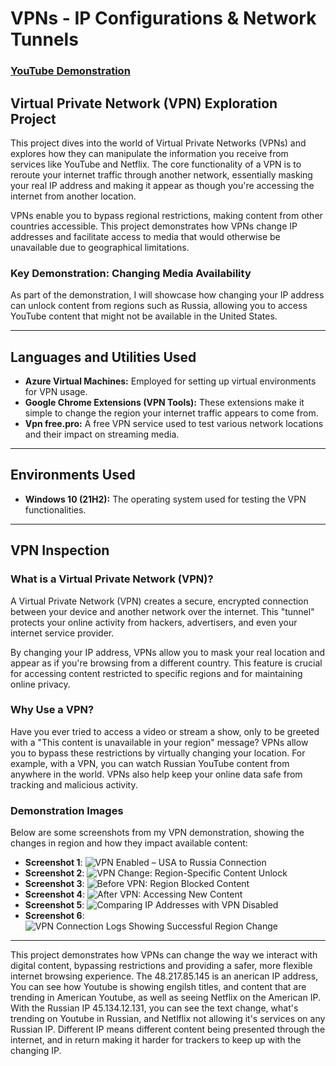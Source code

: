 # VPNs - IP Configurations & Network Tunnels

### [YouTube Demonstration](https://www.youtube.com/watch?v=R-JUOpCgTZc)

## Virtual Private Network (VPN) Exploration Project

This project dives into the world of Virtual Private Networks (VPNs) and explores how they can manipulate the information you receive from services like YouTube and Netflix. The core functionality of a VPN is to reroute your internet traffic through another network, essentially masking your real IP address and making it appear as though you're accessing the internet from another location.

VPNs enable you to bypass regional restrictions, making content from other countries accessible. This project demonstrates how VPNs change IP addresses and facilitate access to media that would otherwise be unavailable due to geographical limitations.

### Key Demonstration: Changing Media Availability

As part of the demonstration, I will showcase how changing your IP address can unlock content from regions such as Russia, allowing you to access YouTube content that might not be available in the United States.

---

## Languages and Utilities Used

- **Azure Virtual Machines:** Employed for setting up virtual environments for VPN usage.
- **Google Chrome Extensions (VPN Tools):** These extensions make it simple to change the region your internet traffic appears to come from.
- **Vpn free.pro:** A free VPN service used to test various network locations and their impact on streaming media.

---

## Environments Used

- **Windows 10 (21H2):** The operating system used for testing the VPN functionalities.

---

## VPN Inspection

### What is a Virtual Private Network (VPN)?

A Virtual Private Network (VPN) creates a secure, encrypted connection between your device and another network over the internet. This "tunnel" protects your online activity from hackers, advertisers, and even your internet service provider.

By changing your IP address, VPNs allow you to mask your real location and appear as if you're browsing from a different country. This feature is crucial for accessing content restricted to specific regions and for maintaining online privacy.

### Why Use a VPN?

Have you ever tried to access a video or stream a show, only to be greeted with a "This content is unavailable in your region" message? VPNs allow you to bypass these restrictions by virtually changing your location. For example, with a VPN, you can watch Russian YouTube content from anywhere in the world. VPNs also help keep your online data safe from tracking and malicious activity.

### Demonstration Images

Below are some screenshots from my VPN demonstration, showing the changes in region and how they impact available content:

- **Screenshot 1**: ![VPN Enabled – USA to Russia Connection](https://github.com/user-attachments/assets/d3ce8878-d05d-4793-9082-7ae451e557c4)
- **Screenshot 2**: ![VPN Change: Region-Specific Content Unlock](https://github.com/user-attachments/assets/157fec73-9dd5-4005-915a-395f72b3f650)
- **Screenshot 3**: ![Before VPN: Region Blocked Content](https://github.com/user-attachments/assets/524ababd-92e4-46f1-9a18-45b8c1a176be)
- **Screenshot 4**: ![After VPN: Accessing New Content](https://github.com/user-attachments/assets/6a190b5b-86a7-4bfd-94a6-18f151e80bd7)
- **Screenshot 5**: ![Comparing IP Addresses with VPN Disabled](https://github.com/user-attachments/assets/a02e2beb-984c-41de-9d00-21b8dc302917)
- **Screenshot 6**: ![VPN Connection Logs Showing Successful Region Change](https://github.com/user-attachments/assets/f1243ddc-92f5-48f0-9fdb-be92b05b5357)

---

This project demonstrates how VPNs can change the way we interact with digital content, bypassing restrictions and providing a safer, more flexible internet browsing experience. The 48.217.85.145 is an anerican IP address, You can see how Youtube is showing engilsh titles, and content that are trending in American Youtube, as well as seeing Netflix on the American IP. With the Russian IP 45.134.12.131, you can see the text change, what's trending on Youtube in Russian, and Netlflix not allowing it's services on any Russian IP. Different IP means different content being presented through the internet, and in return making it harder for trackers to keep up with the changing IP.
